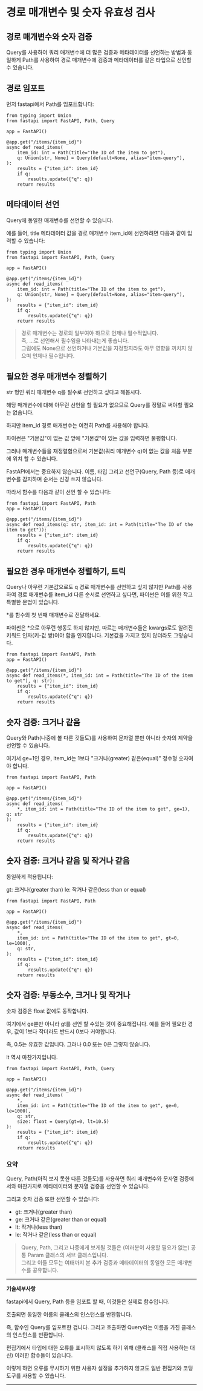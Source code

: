 # 경로 매개변수 및 숫자 유효성 검사

## 경로 매개변수와 숫자 검증
Query를 사용하여 쿼리 매개변수에 더 많은 검증과 메타데이터를 선언하는 방법과 동일하게 Path를 사용하여 경로 매개변수에 검증과 메타데이터를 같은 타입으로 선언할 수 있습니다.

## 경로 임포트

먼저 fastapi에서 Path를 임포트합니다:

```
from typing import Union
from fastapi import FastAPI, Path, Query

app = FastAPI()

@app.get("/items/{item_id}")
async def read_items(
    item_id: int = Path(title="The ID of the item to get"),
    q: Union[str, None] = Query(default=None, alias="item-query"),
):
    results = {"item_id": item_id}
    if q:
        results.update({"q": q})
    return results
```

## 메타데이터 선언

Query에 동일한 매개변수를 선언할 수 있습니다.

예를 들어, title 메타데이터 값을 경로 매개변수 item_id에 선언하려면 다음과 같이 입력할 수 있습니다:

```
from typing import Union
from fastapi import FastAPI, Path, Query

app = FastAPI()

@app.get("/items/{item_id}")
async def read_items(
    item_id: int = Path(title="The ID of the item to get"),
    q: Union[str, None] = Query(default=None, alias="item-query"),
):
    results = {"item_id": item_id}
    if q:
        results.update({"q": q})
    return results
```

> 경로 매개변수는 경로의 일부여야 하므로 언제나 필수적입니다.<br>즉, ...로 선언해서 필수임을 나타내는게 좋습니다.<br>그럼에도 None으로 선언하거나 기본값을 지정할지라도 아무 영향을 끼치지 않으며 언제나 필수입니다.

## 필요한 경우 매개변수 정렬하기

str 형인 쿼리 매개변수 q를 필수로 선언하고 싶다고 해봅시다.

해당 매개변수에 대해 아무런 선언을 할 필요가 없으므로 Query를 정말로 써야할 필요는 없습니다.

하지만 item_id 경로 매개변수는 여전히 Path를 사용해야 합니다.

파이썬은 "기본값"이 없는 값 앞에 "기본값"이 있는 값을 입력하면 불평합니다.

그러나 매개변수들을 재정렬함으로써 기본값(쿼리 매개변수 q)이 없는 값을 처음 부분에 위치 할 수 있습니다.

FastAPI에서는 중요하지 않습니다. 이름, 타입 그리고 선언구(Query, Path 등)로 매개변수를 감지하며 순서는 신경 쓰지 않습니다.

따라서 함수를 다음과 같이 선언 할 수 있습니다:

```
from fastapi import FastAPI, Path
app = FastAPI()

@app.get("/items/{item_id}")
async def read_items(q: str, item_id: int = Path(title="The ID of the item to get")):
    results = {"item_id": item_id}
    if q:
        results.update({"q": q})
    return results
```

## 필요한 경우 매개변수 정렬하기, 트릭

Query나 아무런 기본값으로도 q 경로 매개변수를 선언하고 싶지 않지만 Path를 사용하여 경로 매개변수를 item_id 다른 순서로 선언하고 싶다면, 파이썬은 이를 위한 작고 특별한 문법이 있습니다.

*를 함수의 첫 번째 매개변수로 전달하세요.

파이썬은 *으로 아무런 행동도 하지 않지만, 따르는 매개변수들은 kwargs로도 알려진 키워드 인자(키-값 쌍)여야 함을 인지합니다. 기본값을 가지고 있지 않더라도 그렇습니다.

```
from fastapi import FastAPI, Path
app = FastAPI()

@app.get("/items/{item_id}")
async def read_items(*, item_id: int = Path(title="The ID of the item to get"), q: str):
    results = {"item_id": item_id}
    if q:
        results.update({"q": q})
    return results
```

## 숫자 검증: 크거나 같음

Query와 Path(나중에 볼 다른 것들도)를 사용하여 문자열 뿐만 아니라 숫자의 제약을 선언할 수 있습니다.

여기서 ge=1인 경우, item_id는 1보다 "크거나(greater) 같은(equal)" 정수형 숫자여야 합니다.

```
from fastapi import FastAPI, Path

app = FastAPI()

@app.get("/items/{item_id}")
async def read_items(
    *, item_id: int = Path(title="The ID of the item to get", ge=1), q: str
):
    results = {"item_id": item_id}
    if q:
        results.update({"q": q})
    return results
```

## 숫자 검증: 크거나 같음 및 작거나 같음

동일하게 적용됩니다:

gt: 크거나(greater than)
le: 작거나 같은(less than or equal)

```
from fastapi import FastAPI, Path

app = FastAPI()

@app.get("/items/{item_id}")
async def read_items(
    *,
    item_id: int = Path(title="The ID of the item to get", gt=0, le=1000),
    q: str,
):
    results = {"item_id": item_id}
    if q:
        results.update({"q": q})
    return results
```

## 숫자 검증: 부동소수, 크거나 및 작거나

숫자 검증은 float 값에도 동작합니다.

여기에서 ge뿐만 아니라 gt를 선언 할 수있는 것이 중요해집니다. 예를 들어 필요한 경우, 값이 1보다 작더라도 반드시 0보다 커야합니다.

즉, 0.5는 유효한 값입니다. 그러나 0.0 또는 0은 그렇지 않습니다.

lt 역시 마찬가지입니다.

```
from fastapi import FastAPI, Path, Query

app = FastAPI()

@app.get("/items/{item_id}")
async def read_items(
    *,
    item_id: int = Path(title="The ID of the item to get", ge=0, le=1000),
    q: str,
    size: float = Query(gt=0, lt=10.5)
):
    results = {"item_id": item_id}
    if q:
        results.update({"q": q})
    return results
```

### 요약

Query, Path(아직 보지 못한 다른 것들도)를 사용하면 쿼리 매개변수와 문자열 검증에서와 마찬가지로 메타데이터와 문자열 검증을 선언할 수 있습니다.

그리고 숫자 검증 또한 선언할 수 있습니다:

- gt: 크거나(greater than)
- ge: 크거나 같은(greater than or equal)
- lt: 작거나(less than)
- le: 작거나 같은(less than or equal)

> Query, Path, 그리고 나중에게 보게될 것들은 (여러분이 사용할 필요가 없는) 공통 Param 클래스의 서브 클래스입니다.<br>그리고 이들 모두는 여태까지 본 추가 검증과 메타데이터의 동일한 모든 매개변수를 공유합니다.

---

**기술세부사항**

fastapi에서 Query, Path 등을 임포트 할 때, 이것들은 실제로 함수입니다.

호출되면 동일한 이름의 클래스의 인스턴스를 반환합니다.

즉, 함수인 Query를 임포트한 겁니다. 그리고 호출하면 Query라는 이름을 가진 클래스의 인스턴스를 반환합니다.

편집기에서 타입에 대한 오류를 표시하지 않도록 하기 위해 (클래스를 직접 사용하는 대신) 이러한 함수들이 있습니다.

이렇게 하면 오류를 무시하기 위한 사용자 설정을 추가하지 않고도 일반 편집기와 코딩 도구를 사용할 수 있습니다.

---